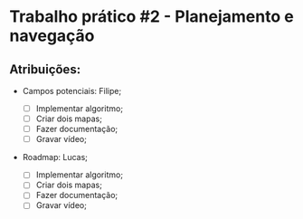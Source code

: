 # Trabalho prático #2 - Planejamento e navegação

## Atribuições:

- Campos potenciais: Filipe;  

  - [ ] Implementar algoritmo;
  - [ ] Criar dois mapas;
  - [ ] Fazer documentação;
  - [ ] Gravar vídeo;

- Roadmap: Lucas;

  - [ ] Implementar algoritmo;
  - [ ] Criar dois mapas;
  - [ ] Fazer documentação;
  - [ ] Gravar vídeo;
